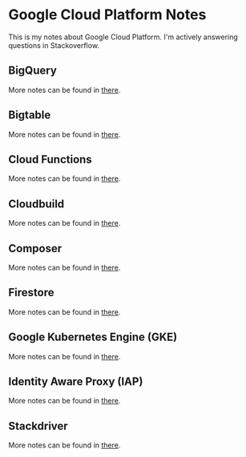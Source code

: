 # Google Cloud Platform Notes

This is my notes about Google Cloud Platform. I'm actively answering questions in Stackoverflow.

## BigQuery

More notes can be found in [there](bigquery/README.md).

## Bigtable

More notes can be found in [there](bigtable/README.md).

## Cloud Functions

More notes can be found in [there](cloud-functions/README.md).

## Cloudbuild

More notes can be found in [there](cloudbuild/README.md).

## Composer

More notes can be found in [there](composer/README.md).

## Firestore

More notes can be found in [there](firestore/README.md).

## Google Kubernetes Engine (GKE)

More notes can be found in [there](gke/README.md).

## Identity Aware Proxy (IAP)

More notes can be found in [there](iap/README.md).

## Stackdriver

More notes can be found in [there](stackdriver/README.md).
